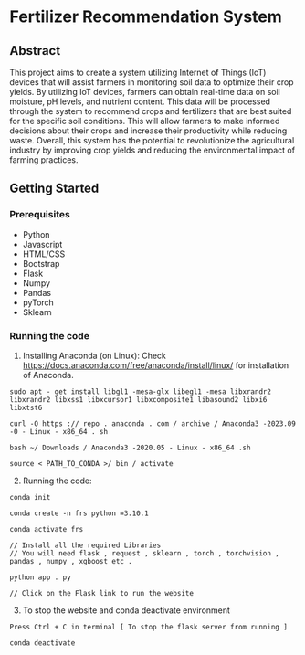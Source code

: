 # Fertilizer Recommendation System
## Abstract
This project aims to create a system utilizing Internet of Things (IoT) devices that will assist farmers in monitoring soil data to optimize their crop yields. By utilizing IoT devices, farmers can obtain real-time data on soil moisture, pH levels, and nutrient content. This data will be processed through the system to recommend crops and fertilizers that are best suited for the specific soil conditions. This will allow farmers to make informed decisions about their crops and increase their productivity while reducing waste. Overall, this system has the potential to revolutionize the agricultural industry by improving crop yields and reducing the environmental impact of farming practices.

## Getting Started
### Prerequisites
- Python
- Javascript
- HTML/CSS
- Bootstrap
- Flask
- Numpy
- Pandas
- pyTorch
- Sklearn

### Running the code
1. Installing Anaconda (on Linux): Check https://docs.anaconda.com/free/anaconda/install/linux/ for installation of Anaconda.
```
sudo apt - get install libgl1 -mesa-glx libegl1 -mesa libxrandr2 libxrandr2 libxss1 libxcursor1 libxcomposite1 libasound2 libxi6 libxtst6

curl -O https :// repo . anaconda . com / archive / Anaconda3 -2023.09 -0 - Linux - x86_64 . sh

bash ~/ Downloads / Anaconda3 -2020.05 - Linux - x86_64 .sh

source < PATH_TO_CONDA >/ bin / activate

```
2. Running the code:
```
conda init

conda create -n frs python =3.10.1

conda activate frs

// Install all the required Libraries
// You will need flask , request , sklearn , torch , torchvision , pandas , numpy , xgboost etc .

python app . py

// Click on the Flask link to run the website
```
3. To stop the website and conda deactivate environment
```
Press Ctrl + C in terminal [ To stop the flask server from running ]

conda deactivate
```
